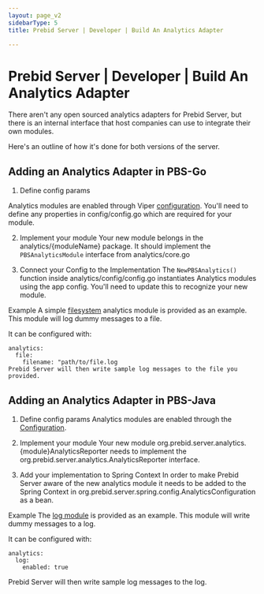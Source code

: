 ```yaml
---
layout: page_v2
sidebarType: 5
title: Prebid Server | Developer | Build An Analytics Adapter

---
```


# Prebid Server | Developer | Build An Analytics Adapter

There aren't any open sourced analytics adapters for Prebid Server, 
but there is an internal interface that host companies can use to
integrate their own modules.

Here's an outline of how it's done for both versions of the server.

## Adding an Analytics Adapter in PBS-Go

1. Define config params

Analytics modules are enabled through Viper [configuration](https://github.com/prebid/prebid-server/blob/master/docs/developers/configuration.md).
You'll need to define any properties in config/config.go which are required for your module.

2. Implement your module
Your new module belongs in the analytics/{moduleName} package. It should implement the `PBSAnalyticsModule` interface from analytics/core.go

3. Connect your Config to the Implementation
The `NewPBSAnalytics()` function inside analytics/config/config.go instantiates Analytics modules using the app config. You'll need to update this to recognize your new module.

Example
A simple [filesystem](https://github.com/prebid/prebid-server/tree/master/analytics/filesystem) analytics module is provided as an example. This module will log dummy messages to a file.

It can be configured with:

```
analytics:
  file:
    filename: "path/to/file.log
Prebid Server will then write sample log messages to the file you provided.
```

## Adding an Analytics Adapter in PBS-Java

1. Define config params
Analytics modules are enabled through the [Configuration](https://github.com/rubicon-project/prebid-server-java/blob/master/docs/config.md).

2. Implement your module
Your new module org.prebid.server.analytics.{module}AnalyticsReporter needs to implement the org.prebid.server.analytics.AnalyticsReporter interface.

3. Add your implementation to Spring Context
In order to make Prebid Server aware of the new analytics module it needs to be added to the Spring Context in org.prebid.server.spring.config.AnalyticsConfiguration as a bean.

Example
The [log module](https://github.com/rubicon-project/prebid-server-java/blob/master/src/main/java/org/prebid/server/analytics/LogAnalyticsReporter.java) is provided as an example. This module will write dummy messages to a log.

It can be configured with:

```
analytics:
  log:
    enabled: true
```

Prebid Server will then write sample log messages to the log.
